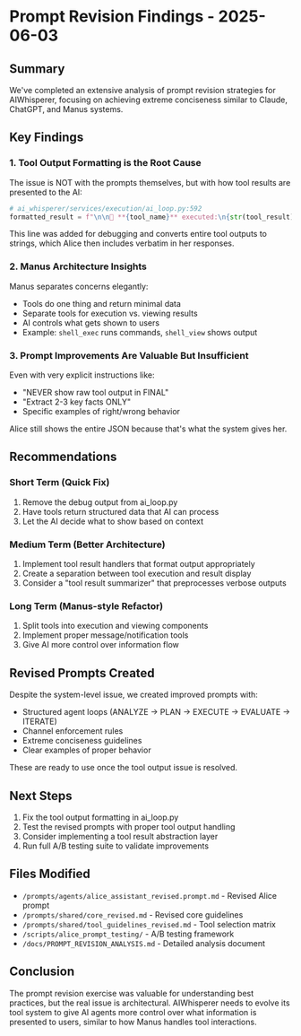 # Prompt Revision Findings - 2025-06-03

## Summary

We've completed an extensive analysis of prompt revision strategies for AIWhisperer, focusing on achieving extreme conciseness similar to Claude, ChatGPT, and Manus systems.

## Key Findings

### 1. Tool Output Formatting is the Root Cause

The issue is NOT with the prompts themselves, but with how tool results are presented to the AI:

```python
# ai_whisperer/services/execution/ai_loop.py:592
formatted_result = f"\n\n🔧 **{tool_name}** executed:\n{str(tool_result)}"
```

This line was added for debugging and converts entire tool outputs to strings, which Alice then includes verbatim in her responses.

### 2. Manus Architecture Insights

Manus separates concerns elegantly:
- Tools do one thing and return minimal data
- Separate tools for execution vs. viewing results
- AI controls what gets shown to users
- Example: `shell_exec` runs commands, `shell_view` shows output

### 3. Prompt Improvements Are Valuable But Insufficient

Even with very explicit instructions like:
- "NEVER show raw tool output in FINAL"
- "Extract 2-3 key facts ONLY"
- Specific examples of right/wrong behavior

Alice still shows the entire JSON because that's what the system gives her.

## Recommendations

### Short Term (Quick Fix)
1. Remove the debug output from ai_loop.py
2. Have tools return structured data that AI can process
3. Let the AI decide what to show based on context

### Medium Term (Better Architecture)
1. Implement tool result handlers that format output appropriately
2. Create a separation between tool execution and result display
3. Consider a "tool result summarizer" that preprocesses verbose outputs

### Long Term (Manus-style Refactor)
1. Split tools into execution and viewing components
2. Implement proper message/notification tools
3. Give AI more control over information flow

## Revised Prompts Created

Despite the system-level issue, we created improved prompts with:
- Structured agent loops (ANALYZE → PLAN → EXECUTE → EVALUATE → ITERATE)
- Channel enforcement rules
- Extreme conciseness guidelines
- Clear examples of proper behavior

These are ready to use once the tool output issue is resolved.

## Next Steps

1. Fix the tool output formatting in ai_loop.py
2. Test the revised prompts with proper tool output handling
3. Consider implementing a tool result abstraction layer
4. Run full A/B testing suite to validate improvements

## Files Modified

- `/prompts/agents/alice_assistant_revised.prompt.md` - Revised Alice prompt
- `/prompts/shared/core_revised.md` - Revised core guidelines
- `/prompts/shared/tool_guidelines_revised.md` - Tool selection matrix
- `/scripts/alice_prompt_testing/` - A/B testing framework
- `/docs/PROMPT_REVISION_ANALYSIS.md` - Detailed analysis document

## Conclusion

The prompt revision exercise was valuable for understanding best practices, but the real issue is architectural. AIWhisperer needs to evolve its tool system to give AI agents more control over what information is presented to users, similar to how Manus handles tool interactions.